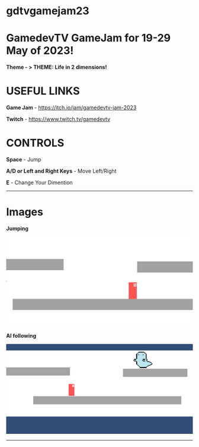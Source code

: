 # gdtvgamejam23

# GamedevTV GameJam for 19-29 May of 2023! 
**Theme - > THEME: Life in 2 dimensions!**

# USEFUL LINKS
**Game Jam** - https://itch.io/jam/gamedevtv-jam-2023

**Twitch** - https://www.twitch.tv/gamedevtv

# CONTROLS
**Space** - Jump

**A/D or Left and Right Keys** - Move Left/Right

**E** - Change Your Dimention

---

**Images**
======

**Jumping** 

![plot](./img/gravity-effect.gif)

**AI following** 

![plot](./img/ai-following.gif)


---
